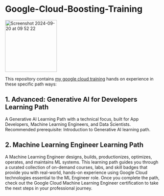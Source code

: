 # Google-Cloud-Boosting-Training

<img width="169" alt="Screenshot 2024-09-20 at 09 52 22" src="https://github.com/user-attachments/assets/d6b306ba-96c8-45aa-b972-53536cf6c102">

This repository contains [my google cloud training](https://www.cloudskillsboost.google/public_profiles/8d33a4cd-d0f3-44b3-81f5-1548b34eeef5) hands on experience in these specific path ways:

## 1. Advanced: Generative AI for Developers Learning Path

A Generative AI Learning Path with a technical focus, built for App Developers, Machine Learning Engineers, and Data Scientists. Recommended prerequisite: Introduction to Generative AI learning path.

## 2. Machine Learning Engineer Learning Path

A Machine Learning Engineer designs, builds, productionizes, optimizes, operates, and maintains ML systems. This learning path guides you through a curated collection of on-demand courses, labs, and skill badges that provide you with real-world, hands-on experience using Google Cloud technologies essential to the ML Engineer role. Once you complete the path, check out the Google Cloud Machine Learning Engineer certification to take the next steps in your professional journey.
